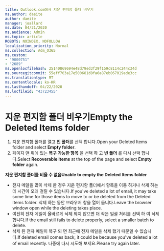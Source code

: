 ```yaml
---
title: Outlook.com에서 지운 편지함 폴더 비우기
ms.author: daeite
author: daeite
manager: joallard
ms.date: 04/21/2020
ms.audience: Admin
ms.topic: article
ROBOTS: NOINDEX, NOFOLLOW
localization_priority: Normal
ms.collection: Adm_O365
ms.custom:
- "9000751"
- "2689"
ms.openlocfilehash: 25140869694e48d79ed3f29f159c8114c244c34d
ms.sourcegitcommit: 55eff703a17e500681d8fa6a87eb067019ade3cc
ms.translationtype: MT
ms.contentlocale: ko-KR
ms.lasthandoff: 04/22/2020
ms.locfileid: "43723455"
---
```

# <a name="empty-the-deleted-items-folder"></a><span data-ttu-id="ed1f4-102">지운 편지함 폴더 비우기</span><span class="sxs-lookup"><span data-stu-id="ed1f4-102">Empty the Deleted Items folder</span></span>

1. <span data-ttu-id="ed1f4-103">지운 편지함 폴더를 열고 **빈 폴더**를 선택 합니다.</span><span class="sxs-lookup"><span data-stu-id="ed1f4-103">Open your Deleted Items folder and select **Empty folder**.</span></span>
2. <span data-ttu-id="ed1f4-104">페이지 맨 위에 있는 **복구 가능한 항목** 을 선택 하 고 **빈 폴더** 를 다시 선택 합니다.</span><span class="sxs-lookup"><span data-stu-id="ed1f4-104">Select **Recoverable items** at the top of the page and select **Empty folder** again.</span></span>

<span data-ttu-id="ed1f4-105">**지운 편지함 폴더를 비울 수 없음**</span><span class="sxs-lookup"><span data-stu-id="ed1f4-105">**Unable to empty the Deleted Items folder**</span></span>

- <span data-ttu-id="ed1f4-106">전자 메일을 많이 삭제 한 경우 지운 편지함 폴더에서 항목을 이동 하거나 삭제 하는 데 시간이 오래 걸릴 수 있습니다.</span><span class="sxs-lookup"><span data-stu-id="ed1f4-106">If you've deleted a lot of email, it may take some time for those items to move to or be deleted from the Deleted Items folder.</span></span> <span data-ttu-id="ed1f4-107">삭제 하는 동안 브라우저 창을 열어 둡니다.</span><span class="sxs-lookup"><span data-stu-id="ed1f4-107">Leave the browser window open while the deleting takes place.</span></span>
- <span data-ttu-id="ed1f4-108">여전히 전자 메일이 올바르게 삭제 되지 않으면 더 작은 일괄 처리를 선택 하 여 삭제 합니다.</span><span class="sxs-lookup"><span data-stu-id="ed1f4-108">If the email still fails to delete properly, select a smaller batch to delete.</span></span>
- <span data-ttu-id="ed1f4-109">삭제 된 전자 메일이 복구 되 면 최근에 전자 메일을 삭제 했기 때문일 수 있습니다.</span><span class="sxs-lookup"><span data-stu-id="ed1f4-109">If deleted email comes back, it could be because you've deleted a lot of email recently.</span></span> <span data-ttu-id="ed1f4-110">나중에 다시 시도해 보세요.</span><span class="sxs-lookup"><span data-stu-id="ed1f4-110">Please try again later.</span></span>